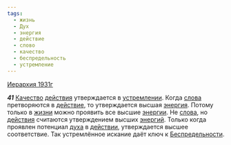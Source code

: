 ```yaml
---
tags:
  - жизнь
  - Дух
  - энергия
  - действие
  - слово
  - качество
  - беспредельность
  - устремление
---
```


[Иерархия 1931г](/agni/1931)

___41___
[Качество](/tag/#качество) [действия](/tag/#[действие](/tag/#действие)) утверждается в [устремлении](/tag/#устремление). Когда [слова](/tag/#слово) претворяются в [действие](/tag/#действие), то утверждается высшая [энергия](/tag/#энергия). Потому только в [жизни](/tag/#жизнь) можно проявить все высшие [энергии](/tag/#энергия). Не [слова](/tag/#слово), но [действия](/tag/#[действие](/tag/#действие)) считаются утверждением высших [энергий](/tag/#энергия). Только когда проявлен потенциал [духа](/tag/#Дух) в [действии](/tag/#действие), утверждается высшее соответствие. Так устремлённое искание даёт ключ к [Беспредельности](/tag/#беспредельность).   

